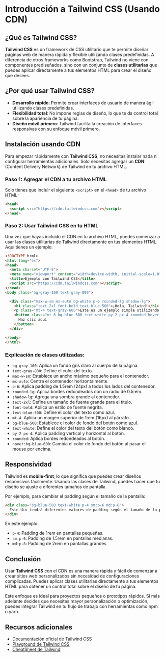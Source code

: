 
# Introducción a Tailwind CSS (Usando CDN)

## ¿Qué es Tailwind CSS?

**Tailwind CSS** es un framework de CSS utilitario que te permite diseñar páginas web de manera rápida y flexible utilizando clases predefinidas. A diferencia de otros frameworks como Bootstrap, Tailwind no viene con componentes prediseñados, sino con un conjunto de **clases utilitarias** que puedes aplicar directamente a tus elementos HTML para crear el diseño que desees.

## ¿Por qué usar Tailwind CSS?

- **Desarrollo rápido**: Permite crear interfaces de usuario de manera ágil utilizando clases predefinidas.
- **Flexibilidad total**: No impone reglas de diseño, lo que te da control total sobre la apariencia de tu página.
- **Diseño móvil primero**: Tailwind facilita la creación de interfaces responsivas con su enfoque móvil primero.

## Instalación usando CDN

Para empezar rápidamente con **Tailwind CSS**, no necesitas instalar nada ni configurar herramientas adicionales. Solo necesitas agregar un **CDN** (Content Delivery Network) de Tailwind en tu archivo HTML.

### Paso 1: Agregar el CDN a tu archivo HTML

Solo tienes que incluir el siguiente `<script>` en el `<head>` de tu archivo HTML:

```html
<head>
  <script src="https://cdn.tailwindcss.com"></script>
</head>
```

### Paso 2: Usar Tailwind CSS en tu HTML

Una vez que hayas incluido el CDN en tu archivo HTML, puedes comenzar a usar las clases utilitarias de Tailwind directamente en tus elementos HTML. Aquí tienes un ejemplo:

```html
<!DOCTYPE html>
<html lang="es">
<head>
  <meta charset="UTF-8">
  <meta name="viewport" content="width=device-width, initial-scale=1.0">
  <title>Ejemplo con Tailwind CSS</title>
  <script src="https://cdn.tailwindcss.com"></script>
</head>
<body class="bg-gray-100 text-gray-800">

  <div class="max-w-sm mx-auto bg-white p-6 rounded-lg shadow-lg">
    <h1 class="text-2xl font-bold text-blue-500">¡Hola, Tailwind!</h1>
    <p class="mt-4 text-gray-600">Este es un ejemplo simple utilizando Tailwind CSS.</p>
    <button class="mt-6 bg-blue-500 text-white py-2 px-4 rounded hover:bg-blue-600">
      Haz clic aquí
    </button>
  </div>

</body>
</html>
```

### Explicación de clases utilizadas:

- `bg-gray-100`: Aplica un fondo gris claro al cuerpo de la página.
- `text-gray-800`: Define el color del texto.
- `max-w-sm`: Establece un ancho máximo pequeño para el contenedor.
- `mx-auto`: Centra el contenedor horizontalmente.
- `p-6`: Aplica padding de 1.5rem (24px) a todos los lados del contenedor.
- `rounded-lg`: Aplica bordes redondeados con un radio de 0.5rem.
- `shadow-lg`: Agrega una sombra grande al contenedor.
- `text-2xl`: Define un tamaño de fuente grande para el título.
- `font-bold`: Aplica un estilo de fuente negrita.
- `text-blue-500`: Define el color del texto como azul.
- `mt-4`: Aplica un margen superior de 1rem (16px) al párrafo.
- `bg-blue-500`: Establece el color de fondo del botón como azul.
- `text-white`: Define el color del texto del botón como blanco.
- `py-2 px-4`: Aplica padding vertical y horizontal al botón.
- `rounded`: Aplica bordes redondeados al botón.
- `hover:bg-blue-600`: Cambia el color de fondo del botón al pasar el mouse por encima.

## Responsividad

Tailwind es **mobile-first**, lo que significa que puedes crear diseños responsivos fácilmente. Usando las clases de Tailwind, puedes hacer que tu diseño se ajuste a diferentes tamaños de pantalla.

Por ejemplo, para cambiar el padding según el tamaño de la pantalla:

```html
<div class="bg-blue-500 text-white p-4 sm:p-6 md:p-8">
  Este div tendrá diferentes valores de padding según el tamaño de la pantalla.
</div>
```

En este ejemplo:
- `p-4`: Padding de 1rem en pantallas pequeñas.
- `sm:p-6`: Padding de 1.5rem en pantallas medianas.
- `md:p-8`: Padding de 2rem en pantallas grandes.

## Conclusión

Usar **Tailwind CSS** con el CDN es una manera rápida y fácil de comenzar a crear sitios web personalizados sin necesidad de configuraciones complicadas. Puedes aplicar clases utilitarias directamente a tus elementos HTML para obtener un control total sobre el diseño de tu página.

Este enfoque es ideal para proyectos pequeños o prototipos rápidos. Si más adelante decides que necesitas mayor personalización o optimización, puedes integrar Tailwind en tu flujo de trabajo con herramientas como npm o yarn.

## Recursos adicionales

- [Documentación oficial de Tailwind CSS](https://tailwindcss.com/docs)
- [Playground de Tailwind CSS](https://play.tailwindcss.com/)
- [CheatSheet de Tailwind](https://nerdcave.com/tailwind-cheat-sheet)
